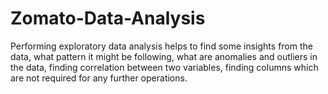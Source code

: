 # Zomato-Data-Analysis

Performing exploratory data analysis helps to find some insights from the data, what pattern it might be following, what are anomalies and outliers in the data, finding correlation between two variables, finding columns which are not required for any further operations.
